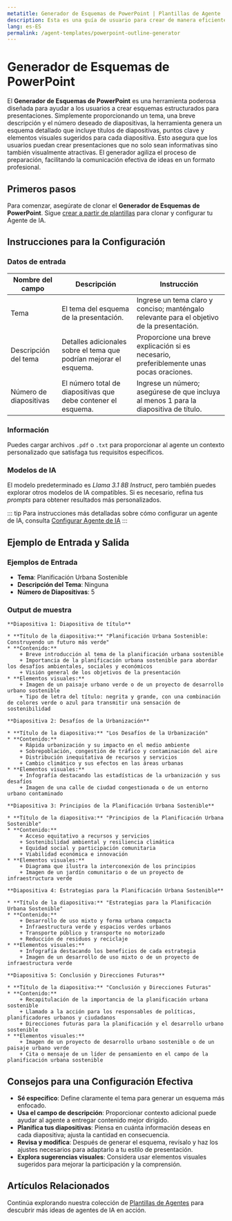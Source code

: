 ```yaml
---
metatitle: Generador de Esquemas de PowerPoint | Plantillas de Agente | Guía de Usuario de FabriXAI
description: Esta es una guía de usuario para crear de manera eficiente esquemas detallados de PowerPoint adaptados a temas específicos utilizando el agente Generador de Esquemas de PowerPoint.
lang: es-ES
permalink: /agent-templates/powerpoint-outline-generator
---
```


# Generador de Esquemas de PowerPoint

El **Generador de Esquemas de PowerPoint** es una herramienta poderosa diseñada para ayudar a los usuarios a crear esquemas estructurados para presentaciones. Simplemente proporcionando un tema, una breve descripción y el número deseado de diapositivas, la herramienta genera un esquema detallado que incluye títulos de diapositivas, puntos clave y elementos visuales sugeridos para cada diapositiva. Esto asegura que los usuarios puedan crear presentaciones que no solo sean informativas sino también visualmente atractivas. El generador agiliza el proceso de preparación, facilitando la comunicación efectiva de ideas en un formato profesional.

## Primeros pasos

Para comenzar, asegúrate de clonar el **Generador de Esquemas de PowerPoint**. Sigue [crear a partir de plantillas](/es-us/crear-a-partir-de-plantillas/) para clonar y configurar tu Agente de IA.

## Instrucciones para la Configuración

### Datos de entrada

| Nombre del campo       | Descripción                                                | Instrucción                                                                                        |
|------------------------|------------------------------------------------------------|----------------------------------------------------------------------------------------------------|
| Tema                   | El tema del esquema de la presentación.                    | Ingrese un tema claro y conciso; manténgalo relevante para el objetivo de la presentación.         |
| Descripción del tema   | Detalles adicionales sobre el tema que podrían mejorar el esquema. | Proporcione una breve explicación si es necesario, preferiblemente unas pocas oraciones.          |
| Número de diapositivas | El número total de diapositivas que debe contener el esquema. | Ingrese un número; asegúrese de que incluya al menos 1 para la diapositiva de título.              |

### Información

Puedes cargar archivos `.pdf` o `.txt` para proporcionar al agente un contexto personalizado que satisfaga tus requisitos específicos.

### Modelos de IA

El modelo predeterminado es *Llama 3.1 8B Instruct*, pero también puedes explorar otros modelos de IA compatibles. Si es necesario, refina tus *prompts* para obtener resultados más personalizados.

::: tip
Para instrucciones más detalladas sobre cómo configurar un agente de IA, consulta [Configurar Agente de IA](/en-us/configure-ai-agent/)
:::

## Ejemplo de Entrada y Salida

### Ejemplos de Entrada

- **Tema**: Planificación Urbana Sostenible
- **Descripción del Tema**: Ninguna
- **Número de Diapositivas**: 5

### Output de muestra

```
**Diapositiva 1: Diapositiva de título**

* **Título de la diapositiva:** "Planificación Urbana Sostenible: Construyendo un futuro más verde"
* **Contenido:**
	+ Breve introducción al tema de la planificación urbana sostenible
	+ Importancia de la planificación urbana sostenible para abordar los desafíos ambientales, sociales y económicos
	+ Visión general de los objetivos de la presentación
* **Elementos visuales:**
	+ Imagen de un paisaje urbano verde o de un proyecto de desarrollo urbano sostenible
	+ Tipo de letra del título: negrita y grande, con una combinación de colores verde o azul para transmitir una sensación de sostenibilidad

**Diapositiva 2: Desafíos de la Urbanización**

* **Título de la diapositiva:** "Los Desafíos de la Urbanización"
* **Contenido:**
	+ Rápida urbanización y su impacto en el medio ambiente
	+ Sobrepoblación, congestión de tráfico y contaminación del aire
	+ Distribución inequitativa de recursos y servicios
	+ Cambio climático y sus efectos en las áreas urbanas
* **Elementos visuales:**
	+ Infografía destacando las estadísticas de la urbanización y sus desafíos
	+ Imagen de una calle de ciudad congestionada o de un entorno urbano contaminado

**Diapositiva 3: Principios de la Planificación Urbana Sostenible**

* **Título de la diapositiva:** "Principios de la Planificación Urbana Sostenible"
* **Contenido:**
	+ Acceso equitativo a recursos y servicios
	+ Sostenibilidad ambiental y resiliencia climática
	+ Equidad social y participación comunitaria
	+ Viabilidad económica e innovación
* **Elementos visuales:**
	+ Diagrama que ilustra la interconexión de los principios
	+ Imagen de un jardín comunitario o de un proyecto de infraestructura verde

**Diapositiva 4: Estrategias para la Planificación Urbana Sostenible**

* **Título de la diapositiva:** "Estrategias para la Planificación Urbana Sostenible"
* **Contenido:**
	+ Desarrollo de uso mixto y forma urbana compacta
	+ Infraestructura verde y espacios verdes urbanos
	+ Transporte público y transporte no motorizado
	+ Reducción de residuos y reciclaje
* **Elementos visuales:**
	+ Infografía destacando los beneficios de cada estrategia
	+ Imagen de un desarrollo de uso mixto o de un proyecto de infraestructura verde

**Diapositiva 5: Conclusión y Direcciones Futuras**

* **Título de la diapositiva:** "Conclusión y Direcciones Futuras"
* **Contenido:**
	+ Recapitulación de la importancia de la planificación urbana sostenible
	+ Llamado a la acción para los responsables de políticas, planificadores urbanos y ciudadanos
	+ Direcciones futuras para la planificación y el desarrollo urbano sostenible
* **Elementos visuales:**
	+ Imagen de un proyecto de desarrollo urbano sostenible o de un paisaje urbano verde
	+ Cita o mensaje de un líder de pensamiento en el campo de la planificación urbana sostenible
```

## Consejos para una Configuración Efectiva

- **Sé específico**: Define claramente el tema para generar un esquema más enfocado.
- **Usa el campo de descripción**: Proporcionar contexto adicional puede ayudar al agente a entregar contenido mejor dirigido.
- **Planifica tus diapositivas**: Piensa en cuánta información deseas en cada diapositiva; ajusta la cantidad en consecuencia.
- **Revisa y modifica**: Después de generar el esquema, revísalo y haz los ajustes necesarios para adaptarlo a tu estilo de presentación.
- **Explora sugerencias visuales**: Considera usar elementos visuales sugeridos para mejorar la participación y la comprensión.

## Artículos Relacionados
Continúa explorando nuestra colección de [Plantillas de Agentes](/en-us/agent-templates/) para descubrir más ideas de agentes de IA en acción.